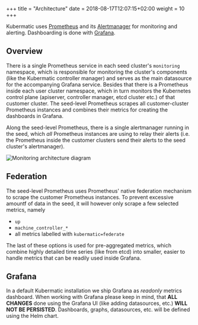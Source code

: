 +++
title = "Architecture"
date = 2018-08-17T12:07:15+02:00
weight = 10
+++

Kubermatic uses [Prometheus](https://prometheus.io) and its [Alertmanager](https://prometheus.io/docs/alerting/alertmanager/) for monitoring and alerting. Dashboarding is done with [Grafana](https://grafana.com).

## Overview

There is a single Prometheus service in each seed cluster's `monitoring` namespace, which is responsible for monitoring the cluster's components (like the Kubermatic controller manager) and serves as the main datasource for the accompanying Grafana service. Besides that there is a Prometheus inside each user cluster namespace, which in turn monitors the Kubernetes control plane (apiserver, controller manager, etcd cluster etc.) of that customer cluster. The seed-level Prometheus scrapes all customer-cluster Prometheus instances and combines their metrics for creating the dashboards in Grafana.

Along the seed-level Prometheus, there is a single alertmanager running in the seed, which _all_ Prometheus instances are using to relay their alerts (i.e. the Prometheus inside the customer clusters send their alerts to the seed cluster's alertmanager).

![Monitoring architecture diagram](/img/monitoring/architecture/architecture.png)

## Federation

The seed-level Prometheus uses Prometheus' native federation mechanism to scrape the customer Prometheus instances. To prevent excessive amountf of data in the seed, it will however only scrape a few selected metrics, namely

* `up`
* `machine_controller_*`
* all metrics labelled with `kubermatic=federate`

The last of these options is used for pre-aggregated metrics, which combine highly detailed time series (like from etcd) into smaller, easier to handle metrics that can be readily used inside Grafana.

## Grafana

In a default Kubermatic installation we ship Grafana as _readonly_ metrics dashboard.
When working with Grafana please keep in mind, that __ALL CHANGES__ done using the Grafana UI (like adding datasources, etc.) __WILL NOT BE PERSISTED__. Dashboards, graphs, datasources, etc. will be defined using the Helm chart.
